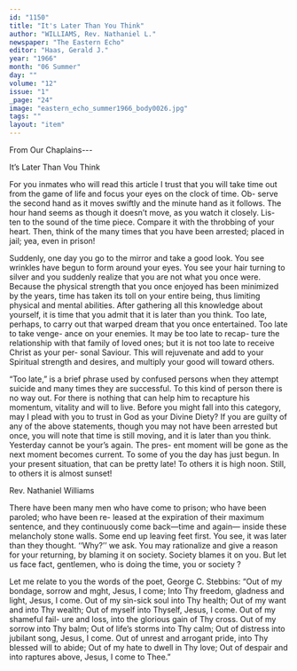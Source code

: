 ```yaml
---
id: "1150"
title: "It's Later Than You Think"
author: "WILLIAMS, Rev. Nathaniel L."
newspaper: "The Eastern Echo"
editor: "Haas, Gerald J."
year: "1966"
month: "06 Summer"
day: ""
volume: "12"
issue: "1"
_page: "24"
image: "eastern_echo_summer1966_body0026.jpg"
tags: ""
layout: "item"
---
```

From Our Chaplains---

It’s Later Than Vou Think

For you inmates who will read this article I
trust that you will take time out from the game of
life and focus your eyes on the clock of time. Ob-
serve the second hand as it moves swiftly and the
minute hand as it follows. The hour hand seems as
though it doesn’t move, as you watch it closely. Lis-
ten to the sound of the time piece. Compare it with
the throbbing of your heart. Then, think of the
many times that you have been arrested; placed in
jail; yea, even in prison!

Suddenly, one day you go to the mirror and
take a good look. You see wrinkles have begun to
form around your eyes. You see your hair turning
to silver and you suddenly realize that you are not
what you once were. Because the physical strength
that you once enjoyed has been minimized by the
years, time has taken its toll on your entire being,
thus limiting physical and mental abilities. After
gathering all this knowledge about yourself, it is
time that you admit that it is later than you think.
Too late, perhaps, to carry out that warped dream
that you once entertained. Too late to take venge-
ance on your enemies. It may be too late to recap-
ture the relationship with that family of loved ones;
but it is not too late to receive Christ as your per-
sonal Saviour. This will rejuvenate and add to your
Spiritual strength and desires, and multiply your
good will toward others.

“Too late,” is a brief phrase used by confused
persons when they attempt suicide and many times
they are successful. To this kind of person there is
no way out. For there is nothing that can help him
to recapture his momentum, vitality and will to live.
Before you might fall into this category, may I plead
with you to trust in God as your Divine Diety? If
you are guilty of any of the above statements, though
you may not have been arrested but once, you will
note that time is still moving, and it is later than you
think. Yesterday cannot be your’s again. The pres-
ent moment will be gone as the next moment becomes
current. To some of you the day has just begun. In
your present situation, that can be pretty late! To
others it is high noon. Still, to others it is almost
sunset!

Rev. Nathaniel Williams

There have been many men who have come to
prison; who have been paroled; who have been re-
leased at the expiration of their maximum sentence,
and they continuously come back—time and again—
inside these melancholy stone walls. Some end up
leaving feet first. You see, it was later than they
thought. ‘‘Why?’’ we ask. You may rationalize and
give a reason for your returning, by blaming it on
society. Society blames it on you. But let us face
fact, gentlemen, who is doing the time, you or society ?

Let me relate to you the words of the poet, George
C. Stebbins: “Out of my bondage, sorrow and mght,
Jesus, I come; Into Thy freedom, gladness and light,
Jesus, I come. Out of my sin-sick soul into Thy health;
Out of my want and into Thy wealth; Out of myself
into Thyself, Jesus, I come. Out of my shameful fail-
ure and loss, into the glorious gain of Thy cross. Out
of my sorrow into Thy balm; Out of life’s storms into
Thy calm; Out of distress into jubilant song, Jesus,
I come. Out of unrest and arrogant pride, into Thy
blessed will to abide; Out of my hate to dwell in Thy
love; Out of despair and into raptures above, Jesus, I
come to Thee.”
